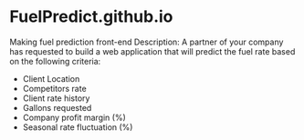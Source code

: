 # FuelPredict.github.io
Making fuel prediction front-end
Description: 
A partner of your company has requested to build a web application that will predict the
fuel rate based on the following criteria:
- Client Location
- Competitors rate
- Client rate history
- Gallons requested
- Company profit margin (%)
- Seasonal rate fluctuation (%)